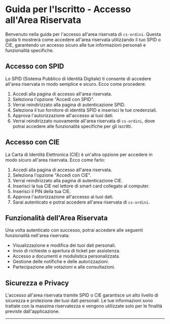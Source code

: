 # Guida per l'Iscritto - Accesso all'Area Riservata

Benvenuto nella guida per l'accesso all'area riservata di `cs-ordini`. Questa guida ti mostrerà come accedere all'area riservata utilizzando il tuo SPID o CIE, garantendo un accesso sicuro alle tue informazioni personali e funzionalità specifiche.

## Accesso con SPID

Lo SPID (Sistema Pubblico di Identità Digitale) ti consente di accedere all'area riservata in modo semplice e sicuro. Ecco come procedere:

1. Accedi alla pagina di accesso all'area riservata.
2. Seleziona l'opzione "Accedi con SPID".
3. Verrai reindirizzato alla pagina di autenticazione SPID.
4. Seleziona il tuo fornitore di identità SPID e inserisci le tue credenziali.
5. Approva l'autorizzazione all'accesso ai tuoi dati.
6. Verrai reindirizzato nuovamente all'area riservata di `cs-ordini`, dove potrai accedere alle funzionalità specifiche per gli iscritti.

## Accesso con CIE

La Carta di Identità Elettronica (CIE) è un'altra opzione per accedere in modo sicuro all'area riservata. Ecco come farlo:

1. Accedi alla pagina di accesso all'area riservata.
2. Seleziona l'opzione "Accedi con CIE".
3. Verrai reindirizzato alla pagina di autenticazione CIE.
4. Inserisci la tua CIE nel lettore di smart card collegato al computer.
5. Inserisci il PIN della tua CIE.
6. Approva l'autorizzazione all'accesso ai tuoi dati.
7. Sarai autenticato e potrai accedere all'area riservata di `cs-ordini`.

## Funzionalità dell'Area Riservata

Una volta autenticato con successo, potrai accedere alle seguenti funzionalità nell'area riservata:

- Visualizzazione e modifica dei tuoi dati personali.
- Invio di richieste o apertura di ticket per assistenza.
- Accesso a documenti e modulistica personalizzata.
- Gestione delle notifiche e delle autorizzazioni.
- Partecipazione alle votazioni e alle consultazioni.

## Sicurezza e Privacy

L'accesso all'area riservata tramite SPID o CIE garantisce un alto livello di sicurezza e protezione dei tuoi dati personali. Le tue informazioni sono trattate con la massima riservatezza e vengono utilizzate solo per le finalità previste dall'applicazione.

---
